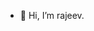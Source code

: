 - 👋 Hi, I’m rajeev.


<!---
r4v-r4n/r4v-r4n is a ✨ special ✨ repository because its `README.md` (this file) appears on your GitHub profile.
You can click the Preview link to take a look at your changes.
--->
